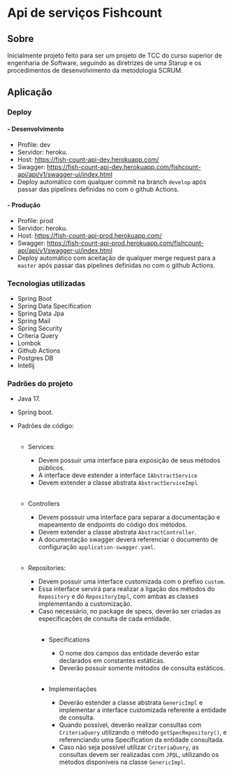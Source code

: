 # Api de serviços Fishcount

## Sobre

Inicialmente projeto feito para ser um projeto de TCC do curso superior de engenharia 
de Software, seguindo as diretrizes de uma Starup e os procedimentos de desenvolvimento 
da metodologia SCRUM.

## Aplicação

### Deploy

#### - Desenvolvimento
- Profile: dev
- Servidor: heroku.
- Host: https://fish-count-api-dev.herokuapp.com/
- Swagger: https://fish-count-api-dev.herokuapp.com/fishcount-api/api/v1/swagger-ui/index.html
- Deploy automático com qualquer commit na branch ``develop`` após passar das 
  pipelines definidas no com o github Actions.

#### - Produção
- Profile: prod
- Servidor: heroku.
- Host: https://fish-count-api-prod.herokuapp.com/
- Swagger: https://fish-count-api-prod.herokuapp.com/fishcount-api/api/v1/swagger-ui/index.html
- Deploy automático com aceitação de qualquer merge request para a ``master`` após passar das
  pipelines definidas no com o github Actions.

### Tecnologias utilizadas

- Spring Boot
- Spring Data Specification
- Spring Data Jpa
- Spring Mail
- Spring Security
- Criteria Query
- Lombok
- Github Actions
- Postgres DB
- Intellij


### Padrões do projeto

   - Java 17.
   - Spring boot.
   - Padrões de código:
<br><br>

     - Services:
       - Devem possuir uma interface para exposição de seus métodos públicos.
       - A interface deve estender a interface ``IAbstractService``
       - Devem extender a classe abstrata ``AbstractServiceImpl`` 
<br><br>

     - Controllers
         - Devem posssuir uma interface para separar a documentação e mapeamento de endpoints do código dos métodos.
         - Devem extender a classe abstrata ``AbstractController``.
         - A documentação swagger deverá referenciar o documento de configuração ``application-swagger.yaml``.
<br><br>
     - Repositories:
       - Devem possuir uma interface customizada com o prefixo ``custom``.
       - Essa interface servirá para realizar a ligação dos métodos do ``Repository`` e do ``RepositoryImpl``, com ambas as classes implementando a customização.
       - Caso necessário, no package de specs, deverão ser criadas as especificações de consulta de cada entidade.
<br><br>
         - Specifications
           - O nome dos campos das entidade deverão estar declarados em constantes estáticas.
           - Deverão possuir somente métodos de consulta estáticos. <br><br>

         - Implementações
           - Deverão estender a classe abstrata ``GenericImpl`` e implementar a interface customizada referente a entidade de consulta.
           - Quando possível, deverão realizar consultas com ``CriteriaQuery`` utilizando o método ``getSpecRepository()``, e referenciando uma Specification da entidade consultada.
           - Caso não seja possível utilizar ``CriteriaQuery``, as consultas devem ser realizadas com ``JPQL``, utilizando os métodos disponíveis na classe ``GenericImpl``. 
<br><br>
     
